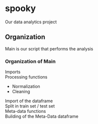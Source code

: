 # spooky
Our data analytics project
## Organization
Main is our script that performs the analysis

### Organization of Main
Imports <br>
Processing functions
- Normalization
- Cleaning

Import of the dataframe<br>
Split in train set / test set<br>
Meta-data functions<br>
Building of the Meta-Data dataframe<br>

